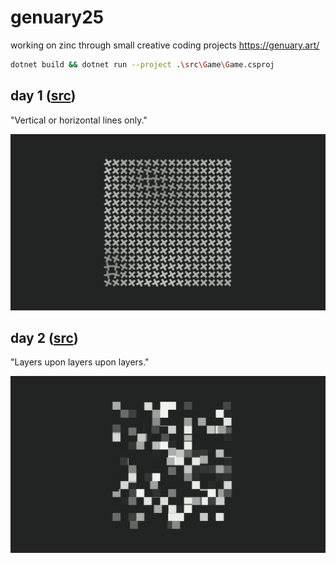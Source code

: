 # genuary25

working on zinc through small creative coding projects
https://genuary.art/

```bash
dotnet build && dotnet run --project .\src\Game\Game.csproj
```

## day 1 ([src](/src/Game/days/1/genuary1.cs))
"Vertical or horizontal lines only."

![](/src/Game/days/1/genuary1.png)

## day 2 ([src](/src/Game/days/1/genuary2.cs))
"Layers upon layers upon layers."

![](/src/Game/days/2/genuary2.png)


